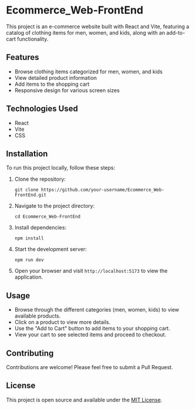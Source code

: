 # Ecommerce_Web-FrontEnd

This project is an e-commerce website built with React and Vite, featuring a catalog of clothing items for men, women, and kids, along with an add-to-cart functionality.

## Features

- Browse clothing items categorized for men, women, and kids
- View detailed product information
- Add items to the shopping cart
- Responsive design for various screen sizes

## Technologies Used

- React
- Vite
- CSS

## Installation

To run this project locally, follow these steps:

1. Clone the repository:
   ```
   git clone https://github.com/your-username/Ecommerce_Web-FrontEnd.git
   ```

2. Navigate to the project directory:
   ```
   cd Ecommerce_Web-FrontEnd
   ```

3. Install dependencies:
   ```
   npm install
   ```

4. Start the development server:
   ```
   npm run dev
   ```

5. Open your browser and visit `http://localhost:5173` to view the application.

## Usage

- Browse through the different categories (men, women, kids) to view available products.
- Click on a product to view more details.
- Use the "Add to Cart" button to add items to your shopping cart.
- View your cart to see selected items and proceed to checkout.

 

## Contributing

Contributions are welcome! Please feel free to submit a Pull Request.

## License

This project is open source and available under the [MIT License](LICENSE).
